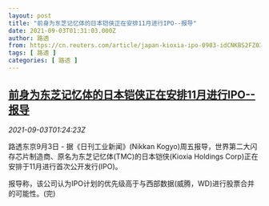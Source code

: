 ```yaml
---
layout: post
title: "前身为东芝记忆体的日本铠侠正在安排11月进行IPO--报导"
date: 2021-09-03T01:31:03.000Z
author: 路透
from: https://cn.reuters.com/article/japan-kioxia-ipo-0903-idCNKBS2FZ034
tags: [ 路透 ]
categories: [ 路透 ]
---
```

<!--1630632663000-->
[前身为东芝记忆体的日本铠侠正在安排11月进行IPO--报导](https://cn.reuters.com/article/japan-kioxia-ipo-0903-idCNKBS2FZ034)
------

<div>
<div><i>2021-09-03T01:24:23Z</i></div><p>路透东京9月3日 - 据《日刊工业新闻》(Nikkan Kogyo)周五报导，世界第二大闪存芯片制造商、原名为东芝记忆体(TMC)的日本铠侠(Kioxia Holdings Corp)正在安排于11月进行首次公开发行(IPO)。</p><p>报导称，该公司认为IPO计划的优先级高于与西部数据(威腾，WD)进行股票合并的可能性。(完)</p>
</div>
